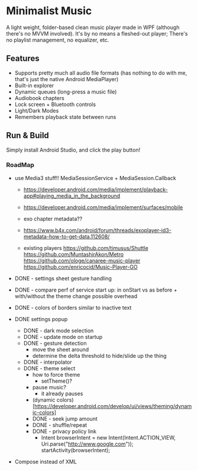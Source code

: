 # Minimalist Music

A light weight, folder-based clean music player made in WPF (although there's no MVVM involved). It's by no means a fleshed-out player; There's no playlist management, no equalizer, etc.

## Features
- Supports pretty much all audio file formats (has nothing to do with me, that's just the native Android MediaPlayer)
- Built-in explorer
- Dynamic queues (long-press a music file)
- Audiobook chapters
- Lock screen + Bluetooth controls
- Light/Dark Modes
- Remembers playback state between runs

## Run & Build
Simply install Android Studio, and click the play button!

### RoadMap
- use Media3 stuff!! MediaSessionService + MediaSession.Callback
	- https://developer.android.com/media/implement/playback-app#playing_media_in_the_background
	- https://developer.android.com/media/implement/surfaces/mobile
	- exo chapter metadata??
	- https://www.b4x.com/android/forum/threads/exoplayer-id3-metadata-how-to-get-data.112608/

	- existing players
		https://github.com/timusus/Shuttle
		https://github.com/MuntashirAkon/Metro
		https://github.com/ologe/canaree-music-player
		https://github.com/enricocid/Music-Player-GO


- DONE - settings sheet gesture handling
- DONE - compare perf of service start up: in onStart vs as before + with/without the theme change possible overhead
- DONE - colors of borders similar to inactive text

- DONE settings popup
	- DONE - dark mode selection
	- DONE - update mode on startup
	- DONE - gesture detection
		- move the sheet around
		- determine the delta threshold to hide/slide up the thing
	- DONE - interpolator
	- DONE - theme select
		- how to force theme
			- setTheme()?
		- pause music?
			- it already pauses
		- (dynamic colors)[https://developer.android.com/develop/ui/views/theming/dynamic-colors]
		- DONE - seek jump amount
		- DONE - shuffle/repeat
		- DONE - privacy policy link
			- Intent browserIntent = new Intent(Intent.ACTION_VIEW, Uri.parse("http://www.google.com"));
			  startActivity(browserIntent);
- Compose instead of XML

